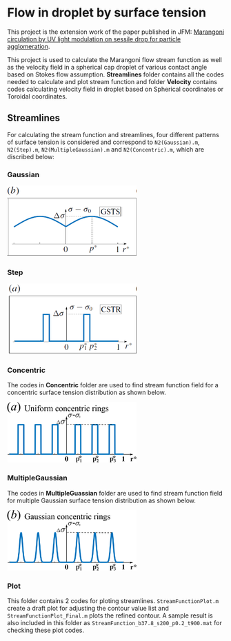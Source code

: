 # Flow in droplet by surface tension
This project is the extension work of the paper published in JFM: [Marangoni circulation by UV light modulation on sessile drop for particle agglomeration](https://doi.org/10.1017/jfm.2019.373).

This project is used to calculate the Marangoni flow stream function as well as the velocity field in a spherical cap droplet of various contact angle based on Stokes flow assumption. **Streamlines** folder contains all the codes needed to calculate and plot stream function and folder **Velocity** contains codes calculating velocity field in droplet based on Spherical coordinates or Toroidal coordinates.

## Streamlines
For calculating the stream function and streamlines, four different patterns of surface tension is considered and correspond to ```N2(Gaussian).m```, ```N2(Step).m```, ```N2(MultipleGaussian).m``` and ```N2(Concentric).m```, which are discribed below:

### Gaussian

<img src="Doc/Gaussian.png" width="300">

### Step

<img src="Doc/Step.png" width="300">

### Concentric
The codes in **Concentric** folder are used to find stream function field for a concentric surface tension distribution as shown below.

<img src="Doc/Concentric.png" width="300">

### MultipleGaussian
The codes in **MultipleGuassian** folder are used to find stream function field for multiple Gaussian surface tension distribution as shown below.

<img src="Doc/MultipleGaussian.png" width="300">

### Plot
This folder contains 2 codes for ploting streamlines. ```StreamFunctionPlot.m``` create a draft plot for adjusting the contour value list and ```StreamFunctionPlot_Final.m``` plots the refined contour. A sample result is also included in this folder as ```StreamFunction_b37.8_s200_p0.2_t900.mat``` for checking these plot codes.
